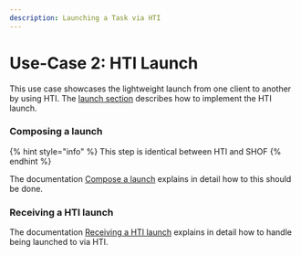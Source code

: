 ```yaml
---
description: Launching a Task via HTI
---
```


# Use-Case 2: HTI Launch

This use case showcases the lightweight launch from one client to another by using HTI. The [launch section](../../technische-howto/launchen/) describes how to implement the HTI launch.

### Composing a launch

{% hint style="info" %}
This step is identical between HTI and SHOF
{% endhint %}

The documentation [Compose a launch](../../technische-howto/launchen/launch-samenstellen/) explains in detail how to this should be done.&#x20;

### Receiving a HTI launch

The documentation [Receiving a HTI launch](use-case-2-hti-launch.md#receiving-a-hti-launch) explains in detail how to handle being launched to via HTI.
